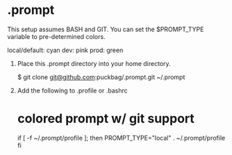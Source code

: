 .prompt
=======

This setup assumes BASH and GIT. You can set the $PROMPT_TYPE variable to
pre-determined colors.

local/default: cyan
dev: pink
prod: green

1. Place this .prompt directory into your home directory.

    $ git clone git@github.com:puckbag/.prompt.git ~/.prompt

2. Add the following to .profile or .bashrc

    # colored prompt w/ git support
    if [ -f ~/.prompt/profile ]; then
        PROMPT_TYPE="local"
        . ~/.prompt/profile
    fi

